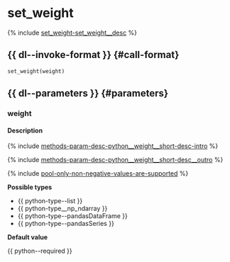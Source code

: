 # set_weight

{% include [set_weight-set_weight__desc](../_includes/work_src/reusage-python/set_weight__desc.md) %}


## {{ dl--invoke-format }} {#call-format}

```python
set_weight(weight)
```

## {{ dl--parameters }} {#parameters}

### weight

#### Description

{% include [methods-param-desc-python__weight__short-desc-intro](../_includes/work_src/reusage/python__weight__short-desc-intro.md) %}

{% include [methods-param-desc-python__weight__short-desc__outro](../_includes/work_src/reusage/python__weight__short-desc__outro.md) %}

{% include [pool-only-non-negative-values-are-supported](../_includes/work_src/reusage-python/only-non-negative-values-are-supported.md) %}

**Possible types**

- {{ python-type--list }}
- {{ python-type__np_ndarray }}
- {{ python-type--pandasDataFrame }}
- {{ python-type--pandasSeries }}

**Default value** 

{{ python--required }}
